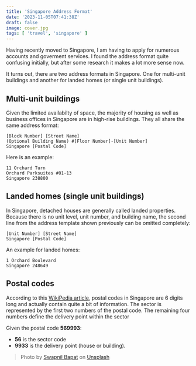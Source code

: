 ```yaml
---
title: 'Singapore Address Format'
date: '2023-11-05T07:41:38Z'
draft: false
image: cover.jpg
tags: [ 'travel', 'singapore' ]
---
```

Having recently moved to Singapore, I am having to apply for numerous accounts and
goverment services. I found the address format quite confusing initially, but after
some research it makes a lot more sense now.

It turns out, there are two address formats in Singapore. One for multi-unit buildings
and another for landed homes (or single unit buildings).

## Multi-unit buildings

Given the limited availabilty of space, the majority of housing as well as business
offices in Singapore are in high-rise buildings. They all share the same address format:

```
[Block Number] [Street Name]
(Optional Building Name) #[Floor Number]-[Unit Number]
Singapore [Postal Code]
```

Here is an example:

```
11 Orchard Turn
Orchard Parksuites #01-13
Singapore 238800
```

## Landed homes (single unit buildings)

In Singapore, detached houses are generally called landed properties. Because there is no 
unit level, unit number, and building name, the second line from the address template
shown previously can be omitted completely:

```
[Unit Number] [Street Name]
Singapore [Postal Code]
```

An example for landed homes:

```
1 Orchard Boulevard
Singapore 248649
```

## Postal codes
According to this [WikiPedia article](https://en.wikipedia.org/wiki/Postal_codes_in_Singapore),
postal codes in Singapore are 6 digits long and actually contain quite a bit of information.
The sector is represented by the first two numbers of the postal code. The remaining four numbers
define the delivery point within the sector

Given the postal code **569993**:
* **56** is the sector code
* **9933** is the delivery point (house or building).

> Photo by [Swapnil Bapat](https://unsplash.com/@deadlyvyper) on [Unsplash](https://unsplash.com/)